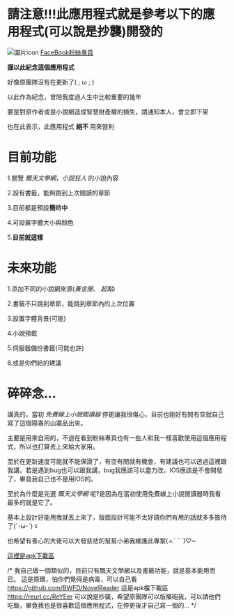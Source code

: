 # 請注意!!!此應用程式就是參考以下的應用程式(可以說是抄襲)開發的
![圖片icon](https://scontent-tpe1-1.xx.fbcdn.net/v/t39.30808-6/307482709_603722941543484_980105175236759491_n.jpg?_nc_cat=107&ccb=1-7&_nc_sid=6ee11a&_nc_ohc=_1xhfo_h3REQ7kNvgHWBAt0&_nc_ht=scontent-tpe1-1.xx&_nc_gid=ANflhA8xRYXUWdxYy8ydYKp&oh=00_AYD-iGQ60atM3Pi3b-AlrmknWQ0e4wD7snmhrquzDYp91g&oe=670A8566)
[FaceBook粉絲專頁](https://www.facebook.com/WebNovelReader/)

**謹以此紀念這個應用程式**

好像原團隊沒有在更新了( ; ω ; ) 

以此作為紀念，曾陪我度過人生中比較重要的幾年

要是對原作者或是小說網造成智慧財產權的損失，請通知本人，會立即下架

也在此表示，此應用程式 **絕不** 用來營利

# 目前功能
 1.閱覽 *飄天文學網*，*小說狂人* 的小說內容
 
 2.設有書籤，能夠跳到上次閱讀的章節
 
 3.目前都是預設**簡**轉**中**

 4.可設置字體大小與顏色
 
 5.**目前就這樣**

# 未來功能
 1.添加不同的小說網來源(*黃金屋*、 *起點*) 

 2.書籤不只跳到章節，能跳到章節內的上次位置

 3.設置字體背景(可能)

 4.小說預載
 
 5.伺服器備份書籤(可能也許)

 6.或是你們給的建議
# 碎碎念...

講真的，當初 *免費線上小說閱讀器* 停更讓我很傷心，目前也剛好有閒有空就自己寫了這個陽春的山寨品出來。

主要是用來自用的，不過在看到粉絲專頁也有一些人和我一樣喜歡使用這個應用程式，所以也打算丟上來給大家用。

至於在更新速度可能就不能保證了，有空有閒就有機會，有建議也可以透過這裡跟我講，若是遇到bug也可以跟我講，bug我應該可以盡力改，IOS應該是不會開發了，畢竟我自己也不是用IOS的。

至於為什麼是先選 *飄天文學網* 呢?是因為在當初使用免費線上小說閱讀器時我看最多的就是它了。

基本上設計好能用我就丟上來了，版面設計可能不太好請你們有用的話就多多擔待了(`･ω･´)ゞ

也希望有善心的大佬可以大發慈悲的幫幫小弟我維護此專案(ㅅ´ ˘ `)♡~

[這裡是apk下載區](https://reurl.cc/ReYEer)

/*
我自己做一個類似的，目前只有飄天文學網以及書籤功能，就是基本能用而已。
這是原碼，怕你們覺得是病毒，可以自己看
https://github.com/BWFD/NovelReader
這是apk檔下載區
https://reurl.cc/ReYEer
可以說是抄襲，希望原團隊可以版權砲我，可以請他們吃飯，畢竟我也是很喜歡這個應用程式，在停更後才自己寫一個的...
*/
